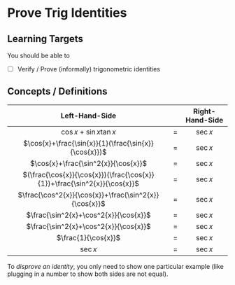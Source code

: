 # Prove Trig Identities

## Learning Targets

You should be able to
- [ ] Verify / Prove (informally) trigonometric identities

## Concepts / Definitions


**Left-Hand-Side** | | **Right-Hand-Side**
:-:|:-:|:-:
$\cos{x}+\sin{x}\tan{x}$ | $=$ | $\sec{x}$
$\cos{x}+\frac{\sin{x}}{1}(\frac{\sin{x}}{\cos{x}})$ | $=$ | $\sec{x}$
$\cos{x}+\frac{\sin^2{x}}{\cos{x}}$ | $=$ | $\sec{x}$
$(\frac{\cos{x}}{\cos{x}})(\frac{\cos{x}}{1})+\frac{\sin^2{x}}{\cos{x}}$ | $=$ | $\sec{x}$
$\frac{\cos^2{x}}{\cos{x}}+\frac{\sin^2{x}}{\cos{x}}$ | $=$ | $\sec{x}$
$\frac{\sin^2{x}+\cos^2{x}}{\cos{x}}$ | $=$ | $\sec{x}$
$\frac{\sin^2{x}+\cos^2{x}}{\cos{x}}$ | $=$ | $\sec{x}$
$\frac{1}{\cos{x}}$ | $=$ | $\sec{x}$
$\sec{x}$ | $=$ | $\sec{x}$

To _disprove an identity_, you only need to show one particular example (like plugging in a number to show both sides are not equal).
